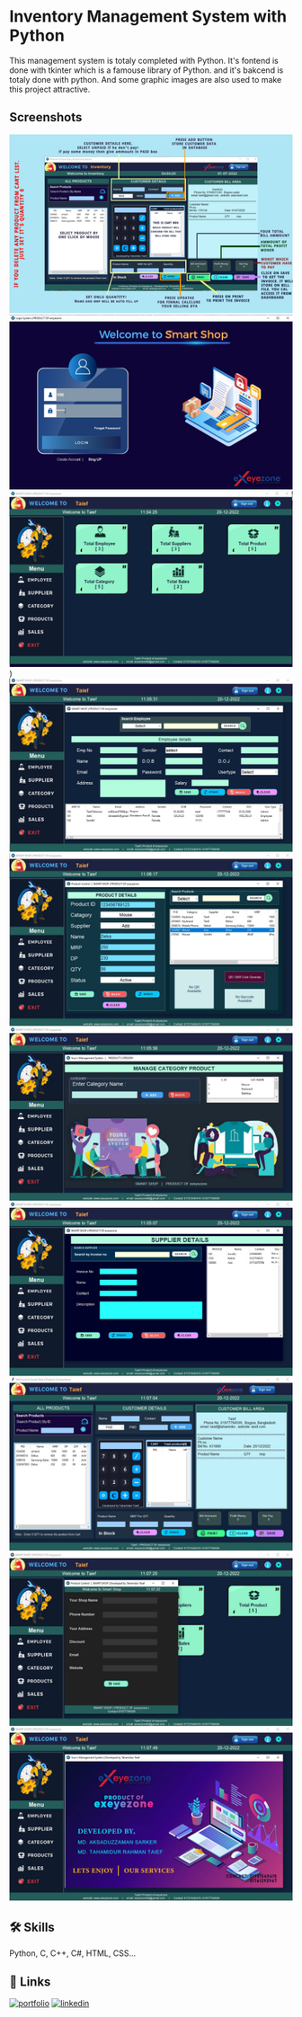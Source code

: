 # Inventory Management System with Python

This management system is totaly completed with Python. It's fontend is done with tkinter which is a famouse library of Python. and it's bakcend is totaly done with python. And some graphic images are also used to make this project attractive.

## Screenshots

![](https://github.com/TahamidurTaief/SAMRT_SHOP_python/blob/master/Screenshots/smart%20shop%20billing%20page.jpg)
![](https://github.com/TahamidurTaief/SAMRT_SHOP_python/blob/master/Screenshots/login.jpg)
![](https://github.com/TahamidurTaief/SAMRT_SHOP_python/blob/master/Screenshots/Dashboard.jpg))
![](https://github.com/TahamidurTaief/SAMRT_SHOP_python/blob/master/Screenshots/employee.jpg)
![](https://github.com/TahamidurTaief/SAMRT_SHOP_python/blob/master/Screenshots/product.jpg)
![](https://github.com/TahamidurTaief/SAMRT_SHOP_python/blob/master/Screenshots/cat.jpg)
![](https://github.com/TahamidurTaief/SAMRT_SHOP_python/blob/master/Screenshots/Supplier.jpg)
![](https://github.com/TahamidurTaief/SAMRT_SHOP_python/blob/master/Screenshots/sale.jpg)
![](https://github.com/TahamidurTaief/SAMRT_SHOP_python/blob/master/Screenshots/setting.jpg)
![](https://github.com/TahamidurTaief/SAMRT_SHOP_python/blob/master/Screenshots/about.jpg)



## 🛠 Skills
Python, C, C++, C#, HTML, CSS...


## 🔗 Links
[![portfolio](https://img.shields.io/badge/my_portfolio-000?style=for-the-badge&logo=ko-fi&logoColor=white)](https://tahamidurtaief.me/)
[![linkedin](https://img.shields.io/badge/linkedin-0A66C2?style=for-the-badge&logo=linkedin&logoColor=white)](https://www.linkedin.com/in/tahamidur-taief-4a04b120a/)
